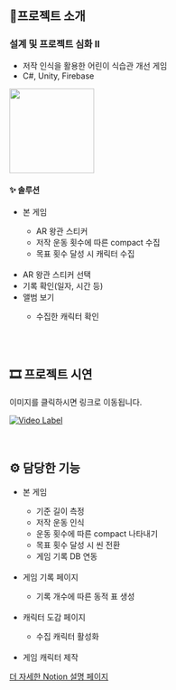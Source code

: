 <h2>📌프로젝트 소개</h2>
<h3>설계 및 프로젝트 심화 II</h3>
<ul>
  <li>저작 인식을 활용한 어린이 식습관 개선 게임</li>
  <li>C#, Unity, Firebase</li>
</ul>

<img src="https://github.com/subin1028/2022-2_CatchMeal/assets/76259186/87d8b6c6-32da-467a-9704-8374921bce86" width="150px" height=auto/>

</br>
<h4>✨ 솔루션</h4>
<ul>
  <li>본 게임</li>
  <ul>
    <li>AR 왕관 스티커</li>
    <li>저작 운동 횟수에 따른 compact 수집</li>
    <li>목표 횟수 달성 시 캐릭터 수집</li>
  </ul></br>
  <li>AR 왕관 스티커 선택</li>
  <li>기록 확인(일자, 시간 등)</li>
  <li>앨범 보기</li>
  <ul>
    <li>수집한 캐릭터 확인</li></ul>
</ul>
</br>

</br>
<h2>🎞 프로젝트 시연</h2>
<p>이미지를 클릭하시면 링크로 이동됩니다.</p>

[![Video Label](https://img.youtube.com/vi/bO5ilw6yZMU/0.jpg)](https://youtu.be/bO5ilw6yZMU)


</br>
<h2>⚙ 담당한 기능</h2>
<ul>
  <li>본 게임</li>
  <ul>
    <li>기준 길이 측정</li>
    <li>저작 운동 인식</li>
    <li>운동 횟수에 따른 compact 나타내기</li>
    <li>목표 횟수 달성 시 씬 전환</li>
    <li>게임 기록 DB 연동</li>
  </ul></br>
  <li>게임 기록 페이지</li>
  <ul><li>기록 개수에 따른 동적 표 생성</li></ul>
  </br>
  <li>캐릭터 도감 페이지</li>
  <ul><li>수집 캐릭터 활성화</li></ul>
  </br><li>게임 캐릭터 제작</li>
</ul>

[더 자세한 Notion 설명 페이지](https://www.notion.so/subbie/CatchMeal-beaae165268a4e0496238ae175bb4260)
